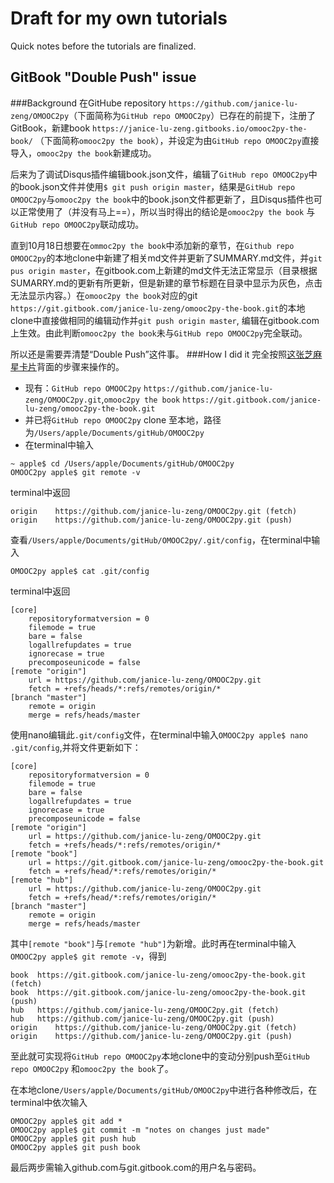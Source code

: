 # Draft for my own tutorials
Quick notes before the tutorials are finalized.
## GitBook "Double Push" issue
###Background
在GitHube repository ```https://github.com/janice-lu-zeng/OMOOC2py```（下面简称为```GitHub repo OMOOC2py```）已存在的前提下，注册了GitBook，新建book ```https://janice-lu-zeng.gitbooks.io/omooc2py-the-book/``` （下面简称```omooc2py the book```），并设定为由```GitHub repo OMOOC2py```直接导入，```omooc2py the book```新建成功。

后来为了调试Disqus插件编辑book.json文件，编辑了```GitHub repo OMOOC2py```中的book.json文件并使用```$ git push origin master```，结果是```GitHub repo OMOOC2py```与```omooc2py the book```中的book.json文件都更新了，且Disqus插件也可以正常使用了（并没有马上==），所以当时得出的结论是```omooc2py the book``` 与 ```GitHub repo OMOOC2py```联动成功。

直到10月18日想要在```ommoc2py the book```中添加新的章节，在```Github repo OMOOC2py```的本地clone中新建了相关md文件并更新了SUMMARY.md文件，并```git pus origin master```，在gitbook.com上新建的md文件无法正常显示（目录根据SUMARRY.md的更新有所更新，但是新建的章节标题在目录中显示为灰色，点击无法显示内容。）在```omooc2py the book```对应的git ```https://git.gitbook.com/janice-lu-zeng/omooc2py-the-book.git```的本地clone中直接做相同的编辑动作并```git push origin master```, 编辑在gitbook.com上生效。由此判断```omooc2py the book```未与```GitHub repo OMOOC2py```完全联动。

所以还是需要弄清楚“Double Push”这件事。
###How I did it
完全按照[这张芝麻星卡片](http://www.iomooc.com/pages/cards.html?packType=like#tip5)背面的步骤来操作的。
  * 现有：```GitHub repo OMOOC2py``` ```https://github.com/janice-lu-zeng/OMOOC2py.git```,```omooc2py the book``` ```https://git.gitbook.com/janice-lu-zeng/omooc2py-the-book.git```
  * 并已将```GitHub repo OMOOC2py``` clone 至本地，路径为```/Users/apple/Documents/gitHub/OMOOC2py```
  * 在terminal中输入
  ```
  ~ apple$ cd /Users/apple/Documents/gitHub/OMOOC2py 
  OMOOC2py apple$ git remote -v
  ```
  terminal中返回
  ```
  origin	https://github.com/janice-lu-zeng/OMOOC2py.git (fetch)
  origin	https://github.com/janice-lu-zeng/OMOOC2py.git (push)
  ```
  查看```/Users/apple/Documents/gitHub/OMOOC2py/.git/config```，在terminal中输入
  ```
  OMOOC2py apple$ cat .git/config
  ```
  terminal中返回
  ```
  [core]
	  repositoryformatversion = 0
	  filemode = true
	  bare = false
	  logallrefupdates = true
	  ignorecase = true
	  precomposeunicode = false
  [remote "origin"]
	  url = https://github.com/janice-lu-zeng/OMOOC2py.git
	  fetch = +refs/heads/*:refs/remotes/origin/*
  [branch "master"]
	  remote = origin
	  merge = refs/heads/master
  ```
  使用nano编辑此```.git/config```文件，在terminal中输入```OMOOC2py apple$ nano .git/config```,并将文件更新如下：
  ```
  [core]
	  repositoryformatversion = 0
	  filemode = true
	  bare = false
	  logallrefupdates = true
	  ignorecase = true
	  precomposeunicode = false
  [remote "origin"]
	  url = https://github.com/janice-lu-zeng/OMOOC2py.git
	  fetch = +refs/heads/*:refs/remotes/origin/*
  [remote "book"]
      url = https://git.gitbook.com/janice-lu-zeng/omooc2py-the-book.git
      fetch = +refs/head/*:refs/remotes/origin/*
  [remote "hub"]
      url = https://github.com/janice-lu-zeng/OMOOC2py.git
      fetch = +refs/head/*:refs/remotes/origin/*
  [branch "master"]
	  remote = origin
	  merge = refs/heads/master
  ```
  
  其中```[remote "book"]```与```[remote "hub"]```为新增。此时再在terminal中输入```OMOOC2py apple$ git remote -v```，得到
  ```
  book	https://git.gitbook.com/janice-lu-zeng/omooc2py-the-book.git (fetch)
  book	https://git.gitbook.com/janice-lu-zeng/omooc2py-the-book.git (push)
  hub	https://github.com/janice-lu-zeng/OMOOC2py.git (fetch)
  hub	https://github.com/janice-lu-zeng/OMOOC2py.git (push)
  origin	https://github.com/janice-lu-zeng/OMOOC2py.git (fetch)
  origin	https://github.com/janice-lu-zeng/OMOOC2py.git (push)
  ```
  至此就可实现将```GitHub repo OMOOC2py```本地clone中的变动分别push至```GitHub repo OMOOC2py``` 和```omooc2py the book```了。
  
  在本地clone```/Users/apple/Documents/gitHub/OMOOC2py```中进行各种修改后，在terminal中依次输入
  
  ```
  OMOOC2py apple$ git add *
  OMOOC2py apple$ git commit -m "notes on changes just made"
  OMOOC2py apple$ git push hub
  OMOOC2py apple$ git push book
  ```
  最后两步需输入github.com与git.gitbook.com的用户名与密码。
  